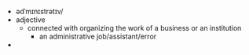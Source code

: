 - ədˈmɪnɪstrətɪv/
- adjective
	- connected with organizing the work of a business or an institution
		- an administrative job/assistant/error
-